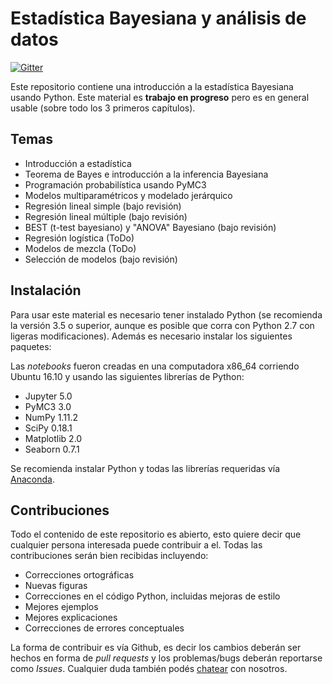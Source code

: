 # Estadística Bayesiana y análisis de datos


[![Gitter](https://badges.gitter.im/Join%20Chat.svg)](https://gitter.im/an%C3%A1lisis_bayesiano_de_datos/Lobby?utm_source=badge&utm_medium=badge&utm_campaign=pr-badge&utm_content=badge)


Este repositorio contiene una introducción a la estadística Bayesiana usando Python. Este material es **trabajo en progreso** pero es en general usable (sobre todo los 3 primeros capítulos).

## Temas

* Introducción a estadística
* Teorema de Bayes e introducción a la inferencia Bayesiana
* Programación probabilística usando PyMC3
* Modelos multiparamétricos y modelado jerárquico
* Regresión lineal simple (bajo revisión)
* Regresión lineal múltiple (bajo revisión)
* BEST (t-test bayesiano) y "ANOVA" Bayesiano (bajo revisión)
* Regresión logística (ToDo)
* Modelos de mezcla (ToDo)
* Selección de modelos (bajo revisión)

  
## Instalación
Para usar este material es necesario tener instalado Python (se recomienda la versión 3.5 o superior, aunque es posible que corra con Python 2.7 con ligeras modificaciones). Además es necesario instalar los siguientes paquetes:

Las _notebooks_ fueron creadas en una computadora x86_64 corriendo Ubuntu 16.10 y usando las siguientes librerías de Python:

* Jupyter 5.0
* PyMC3 3.0
* NumPy 1.11.2
* SciPy 0.18.1
* Matplotlib 2.0
* Seaborn 0.7.1


Se recomienda instalar Python y todas las librerías requeridas vía [Anaconda](https://www.continuum.io/downloads).


## Contribuciones
Todo el contenido de este repositorio es abierto, esto quiere decir que cualquier persona interesada puede contribuir a el. Todas las contribuciones serán bien recibidas incluyendo:

* Correcciones ortográficas
* Nuevas figuras
* Correcciones en el código Python, incluidas mejoras de estilo
* Mejores ejemplos
* Mejores explicaciones 
* Correcciones de errores conceptuales

La forma de contribuir es vía Github, es decir los cambios deberán ser hechos en forma de _pull requests_ y los problemas/bugs deberán reportarse como _Issues_. Cualquier duda también podés [chatear](https://gitter.im/an%C3%A1lisis_bayesiano_de_datos/Lobby) con nosotros.
